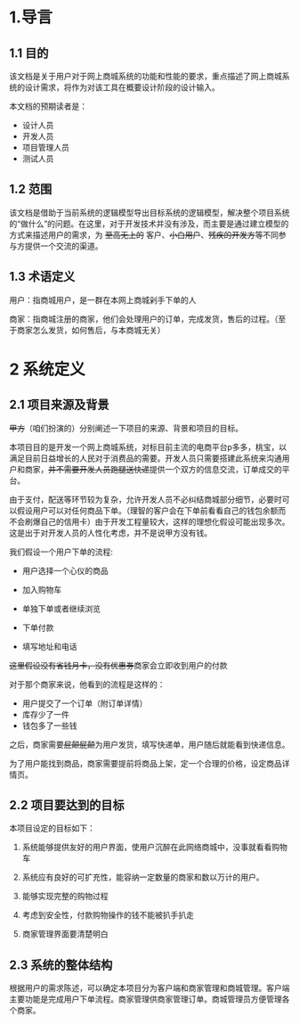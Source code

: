 # 1.导言

## 1.1 目的

该文档是关于用户对于网上商城系统的功能和性能的要求，重点描述了网上商城系统的设计需求，将作为对该工具在概要设计阶段的设计输入。

本文档的预期读者是：

- 设计人员
- 开发人员
- 项目管理人员
- 测试人员

## 1.2 范围

该文档是借助于当前系统的逻辑模型导出目标系统的逻辑模型，解决整个项目系统的“做什么”的问题。在这里，对于开发技术并没有涉及，而主要是通过建立模型的方式来描述用户的需求，为 ~~至高无上的~~ 客户、~~小白用户~~、~~残疾的开发方~~等不同参与方提供一个交流的渠道。

## 1.3 术语定义

用户：指商城用户，是一群在本网上商城剁手下单的人

商家：指商城注册的商家，他们会处理用户的订单，完成发货，售后的过程。（至于商家怎么发货，如何售后，与本商城无关）

# 2 系统定义

## 2.1 项目来源及背景

~~甲方~~（咱们扮演的）分别阐述一下项目的来源、背景和项目的目标。

本项目目的是开发一个网上商城系统，对标目前主流的电商平台p多多，桃宝，以满足目前日益增长的人民对于消费品的需要。开发人员只需要搭建此系统来沟通用户和商家，~~并不需要开发人员跑腿送快递~~提供一个双方的信息交流，订单成交的平台。

由于支付，配送等环节较为复杂，允许开发人员不必纠结商城部分细节，必要时可以假设用户可以对任何商品下单。（理智的客户会在下单前看看自己的钱包余额而不会刷爆自己的信用卡）由于开发工程量较大，这样的理想化假设可能出现多次。这是出于对开发人员的人性化考虑，并不是说甲方没有钱。

我们假设一个用户下单的流程:

- 用户选择一个心仪的商品

- 加入购物车

- 单独下单或者继续浏览

- 下单付款

- 填写地址和电话

  

~~这里假设没有省钱月卡，没有优惠券~~商家会立即收到用户的付款

对于那个商家来说，他看到的流程是这样的：

- 用户提交了一个订单（附订单详情）
- 库存少了一件
- 钱包多了一些钱

之后，商家需要~~屁颠屁颠~~为用户发货，填写快递单，用户随后就能看到快递信息。

为了用户能找到商品，商家需要提前将商品上架，定一个合理的价格，设定商品详情页。

## 2.2 项目要达到的目标

本项目设定的目标如下：

1. 系统能够提供友好的用户界面，使用户沉醉在此网络商城中，没事就看看购物车

2. 系统应有良好的可扩充性，能容纳一定数量的商家和数以万计的用户。

3. 能够实现完整的购物过程

4. 考虑到安全性，付款购物操作的钱不能被扒手扒走
5. 商家管理界面要清楚明白

## 2.3 系统的整体结构

根据用户的需求陈述，可以确定本项目分为客户端和商家管理和商城管理。客户端主要功能是完成用户下单流程。商家管理供商家管理订单。商城管理员方便管理各个商家。





